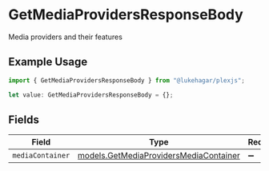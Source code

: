 # GetMediaProvidersResponseBody

Media providers and their features

## Example Usage

```typescript
import { GetMediaProvidersResponseBody } from "@lukehagar/plexjs";

let value: GetMediaProvidersResponseBody = {};
```

## Fields

| Field                                                                                  | Type                                                                                   | Required                                                                               | Description                                                                            |
| -------------------------------------------------------------------------------------- | -------------------------------------------------------------------------------------- | -------------------------------------------------------------------------------------- | -------------------------------------------------------------------------------------- |
| `mediaContainer`                                                                       | [models.GetMediaProvidersMediaContainer](../models/getmediaprovidersmediacontainer.md) | :heavy_minus_sign:                                                                     | N/A                                                                                    |